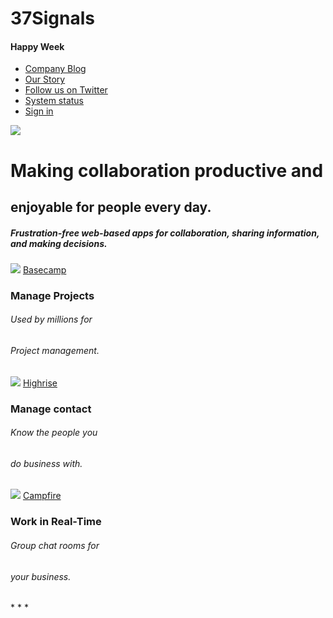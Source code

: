 37Signals
=========

<!DOCTYPE html>
<html lang="en">
<head>
<meta charset="utf-8">
<!--this is the title-->
<title>37signals</title>
<!--A link to my css file-->
<link rel="stylesheet" type="text/css" href="main.css"/>
</head>
<body>
        <div>
                <div>
<!--This put Happy Week to the left of my coding-->
                        <h4>Happy Week</h4>
                </div>
<!--This starts my list at the top of the page-->
                <div>
                        <ul id="nav">
                                <li class="toprow"><a href="">Company Blog</a></li>
                                <li class="toprow"><a href="">Our Story</a></li>
                                <li class="toprow"><a href="">Follow us on Twitter</a></li>
                                <li class="toprow"><a href="">System status</a></li>
                                <li class="toprow"><a href=""><span>Sign in</span></a></li>
                        </ul>
                </div>
        </div>
<!--This is my logo image 37 Signals-->
        <div id="article">
                <img src="https://dl.dropboxusercontent.com/u/232214047/37%20Signals/images/logo-37s-large.png"/>
        </div>
<!--This is my middle paragraph of the page-->
        <div class="section">
                <h1>Making collaboration productive and</h1>
                <h2>enjoyable for people every day.</h2>
                <h5>Frustration-free web-based apps for collaboration, sharing information, and making decisions.</h5>
        </div>
<!--This is my three product boxes coding-->
        <div id="threeproducts">
                        <div class="boxes">
                                <img src="https://dl.dropboxusercontent.com/u/232214047/37%20Signals/images/basecamp.png"/>                        
                                <a href="">Basecamp</a>
                                <h3>Manage Projects</h3>
                                <h6>Used by millions for</h6>
                                <h6>Project management.</h6>
                        </div>        
                        <div class="boxes">
                                <img  src="https://dl.dropboxusercontent.com/u/232214047/37%20Signals/images/highrise.png"/>
                                <a href="">Highrise</a>
                                <h3>Manage contact</h3>
                                <h6>Know the people you</h6>
                                <h6>do business with.</h6>
                        </div>
                        <div class="boxes">
                                <img src="https://dl.dropboxusercontent.com/u/232214047/37%20Signals/images/campfire.png"/>
                                <a href="">Campfire</a>
                                <h3>Work in Real-Time</h3>
                                <h6>Group chat rooms for</h6>
                                <h6>your business.</h6>
        </div>
<!--This is my footer-->
        <footer>
                <p> *  *  * </p>
        </footer>
</body>
</html>
